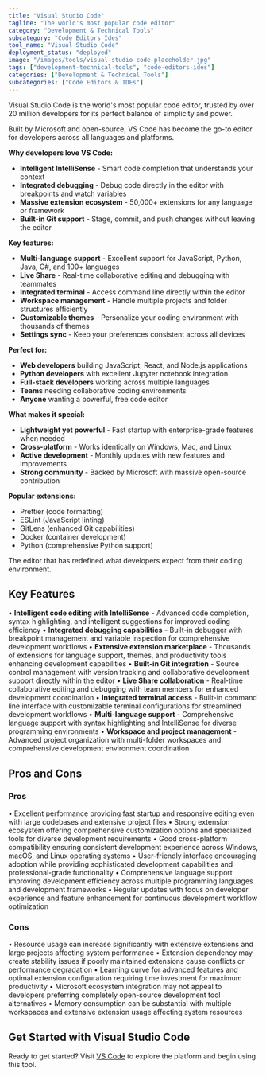 ```yaml
---
title: "Visual Studio Code"
tagline: "The world's most popular code editor"
category: "Development & Technical Tools"
subcategory: "Code Editors Ides"
tool_name: "Visual Studio Code"
deployment_status: "deployed"
image: "/images/tools/visual-studio-code-placeholder.jpg"
tags: ["development-technical-tools", "code-editors-ides"]
categories: ["Development & Technical Tools"]
subcategories: ["Code Editors & IDEs"]
---
```

Visual Studio Code is the world's most popular code editor, trusted by over 20 million developers for its perfect balance of simplicity and power.

Built by Microsoft and open-source, VS Code has become the go-to editor for developers across all languages and platforms.

**Why developers love VS Code:**
- **Intelligent IntelliSense** - Smart code completion that understands your context
- **Integrated debugging** - Debug code directly in the editor with breakpoints and watch variables
- **Massive extension ecosystem** - 50,000+ extensions for any language or framework
- **Built-in Git support** - Stage, commit, and push changes without leaving the editor

**Key features:**
- **Multi-language support** - Excellent support for JavaScript, Python, Java, C#, and 100+ languages
- **Live Share** - Real-time collaborative editing and debugging with teammates
- **Integrated terminal** - Access command line directly within the editor
- **Workspace management** - Handle multiple projects and folder structures efficiently
- **Customizable themes** - Personalize your coding environment with thousands of themes
- **Settings sync** - Keep your preferences consistent across all devices

**Perfect for:**
- **Web developers** building JavaScript, React, and Node.js applications
- **Python developers** with excellent Jupyter notebook integration
- **Full-stack developers** working across multiple languages
- **Teams** needing collaborative coding environments
- **Anyone** wanting a powerful, free code editor

**What makes it special:**
- **Lightweight yet powerful** - Fast startup with enterprise-grade features when needed
- **Cross-platform** - Works identically on Windows, Mac, and Linux
- **Active development** - Monthly updates with new features and improvements
- **Strong community** - Backed by Microsoft with massive open-source contribution

**Popular extensions:**
- Prettier (code formatting)
- ESLint (JavaScript linting)
- GitLens (enhanced Git capabilities)
- Docker (container development)
- Python (comprehensive Python support)

The editor that has redefined what developers expect from their coding environment.

## Key Features

• **Intelligent code editing with IntelliSense** - Advanced code completion, syntax highlighting, and intelligent suggestions for improved coding efficiency
• **Integrated debugging capabilities** - Built-in debugger with breakpoint management and variable inspection for comprehensive development workflows
• **Extensive extension marketplace** - Thousands of extensions for language support, themes, and productivity tools enhancing development capabilities
• **Built-in Git integration** - Source control management with version tracking and collaborative development support directly within the editor
• **Live Share collaboration** - Real-time collaborative editing and debugging with team members for enhanced development coordination
• **Integrated terminal access** - Built-in command line interface with customizable terminal configurations for streamlined development workflows
• **Multi-language support** - Comprehensive language support with syntax highlighting and IntelliSense for diverse programming environments
• **Workspace and project management** - Advanced project organization with multi-folder workspaces and comprehensive development environment coordination

## Pros and Cons

### Pros
• Excellent performance providing fast startup and responsive editing even with large codebases and extensive project files
• Strong extension ecosystem offering comprehensive customization options and specialized tools for diverse development requirements
• Good cross-platform compatibility ensuring consistent development experience across Windows, macOS, and Linux operating systems
• User-friendly interface encouraging adoption while providing sophisticated development capabilities and professional-grade functionality
• Comprehensive language support improving development efficiency across multiple programming languages and development frameworks
• Regular updates with focus on developer experience and feature enhancement for continuous development workflow optimization

### Cons
• Resource usage can increase significantly with extensive extensions and large projects affecting system performance
• Extension dependency may create stability issues if poorly maintained extensions cause conflicts or performance degradation
• Learning curve for advanced features and optimal extension configuration requiring time investment for maximum productivity
• Microsoft ecosystem integration may not appeal to developers preferring completely open-source development tool alternatives
• Memory consumption can be substantial with multiple workspaces and extensive extension usage affecting system resources

## Get Started with Visual Studio Code

Ready to get started? Visit [VS Code](https://code.visualstudio.com) to explore the platform and begin using this tool.